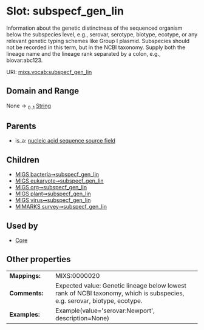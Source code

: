
# Slot: subspecf_gen_lin


Information about the genetic distinctness of the sequenced organism below the subspecies level, e.g., serovar, serotype, biotype, ecotype, or any relevant genetic typing schemes like Group I plasmid. Subspecies should not be recorded in this term, but in the NCBI taxonomy. Supply both the lineage name and the lineage rank separated by a colon, e.g., biovar:abc123.

URI: [mixs.vocab:subspecf_gen_lin](https://w3id.org/mixs/vocab/subspecf_gen_lin)


## Domain and Range

None &#8594;  <sub>0..1</sub> [String](types/String.md)

## Parents

 *  is_a: [nucleic acid sequence source field](nucleic_acid_sequence_source_field.md)

## Children

 *  [MIGS bacteria➞subspecf_gen_lin](MIGS_bacteria_subspecf_gen_lin.md)
 *  [MIGS eukaryote➞subspecf_gen_lin](MIGS_eukaryote_subspecf_gen_lin.md)
 *  [MIGS org➞subspecf_gen_lin](MIGS_org_subspecf_gen_lin.md)
 *  [MIGS plant➞subspecf_gen_lin](MIGS_plant_subspecf_gen_lin.md)
 *  [MIGS virus➞subspecf_gen_lin](MIGS_virus_subspecf_gen_lin.md)
 *  [MIMARKS survey➞subspecf_gen_lin](MIMARKS_survey_subspecf_gen_lin.md)

## Used by

 * [Core](Core.md)

## Other properties

|  |  |  |
| --- | --- | --- |
| **Mappings:** | | MIXS:0000020 |
| **Comments:** | | Expected value: Genetic lineage below lowest rank of NCBI taxonomy, which is subspecies, e.g. serovar, biotype, ecotype. |
| **Examples:** | | Example(value='serovar:Newport', description=None) |

